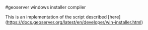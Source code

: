 #geoserver windows installer compiler

This is an implementation of the script described [here] (https://docs.geoserver.org/latest/en/developer/win-installer.html)
